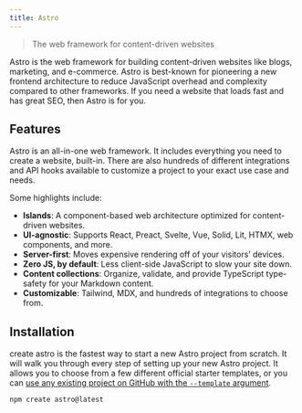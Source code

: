 ```yaml
---
title: Astro
---
```


> The web framework for content-driven websites

Astro is the web framework for building content-driven websites like blogs, marketing, and e-commerce.
Astro is best-known for pioneering a new frontend architecture to reduce JavaScript overhead and complexity
compared to other frameworks. If you need a website that loads fast and has great SEO, then Astro is for you.

## Features

Astro is an all-in-one web framework.
It includes everything you need to create a website, built-in.
There are also hundreds of different integrations and API hooks available
to customize a project to your exact use case and needs.

Some highlights include:

- **Islands**: A component-based web architecture optimized for content-driven websites.
- **UI-agnostic**: Supports React, Preact, Svelte, Vue, Solid, Lit, HTMX, web components, and more.
- **Server-first**: Moves expensive rendering off of your visitors’ devices.
- **Zero JS, by default**: Less client-side JavaScript to slow your site down.
- **Content collections**: Organize, validate, and provide TypeScript type-safety for your Markdown content.
- **Customizable**: Tailwind, MDX, and hundreds of integrations to choose from.

## Installation

create astro is the fastest way to start a new Astro project from scratch.
It will walk you through every step of setting up your new Astro project.
It allows you to choose from a few different official starter templates, or
you can
[use any existing project on GitHub with the `--template` argument](https://docs.astro.build/en/install/auto/#starter-templates).

```bash
npm create astro@latest
```
